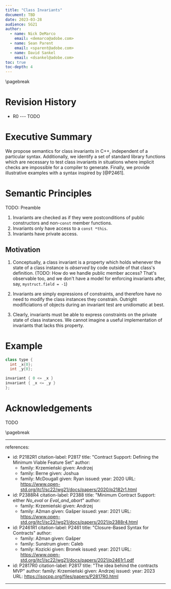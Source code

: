 ```yaml
---
title: "Class Invariants"
document: TBD
date: 2023-03-28
audience: SG21
author:
  - name: Nick DeMarco
    email: <demarco@adobe.com>
  - name: Sean Parent
    email: <sparent@adobe.com>
  - name: David Sankel
    email: <dsankel@adobe.com>
toc: true
toc-depth: 4
---
```


\pagebreak

# Revision History

  - R0 --- TODO

# Executive Summary

We propose semantics for class invariants in C++, independent of a particular syntax. Additionally, we identify a set of standard library functions which are necessary to test class invariants in situations where implicit checks are impossible for a compiler to generate. Finally, we provide illustrative examples with a syntax inspired by [@P2461].

# Semantic Principles

TODO: Preamble

1. Invariants are checked as if they were postconditions of public constructors and non-`const` member functions.
2. Invariants only have access to a `const *this`.
3. Invariants have private access.

## Motivation

1. Conceptually, a class invariant is a property which holds whenever the state of a class instance is _observed_ by code outside of that class's definition. (TODO: How do we handle public member access? That's observable too, and we don't have a model for enforcing invariants after, say, `mystruct.field = -1`)

2. Invariants are simply expressions of constraints, and therefore have no need to modify the class instances they constrain. Outright modificiations of objects during an invariant test are unidiomatic at best. 

3. Clearly, invariants must be able to express constraints on the private state of class instances. We cannot imagine a useful implementation of invariants that lacks this property.

# Example

```cpp
class type {
  int _x{0};
  int _y{0};

invariant { 0 <= _x }
invariant { _x <= _y }
};
```

# Acknowledgements

TODO

\pagebreak

---
references:
  - id: P2182R1
    citation-label: P2817
    title: "Contract Support: Defining the Minimum Viable Feature Set"
    author:
      - family: Krzemieński
        given: Andrzej
      - family: Berne
        given: Joshua
      - family: McDougall
        given: Ryan
    issued:
      year: 2020
    URL: https://www.open-std.org/jtc1/sc22/wg21/docs/papers/2020/p2182r1.html
  - id: P2388R4
    citation-label: P2388
    title: "Minimum Contract Support: either _No\_eval_ or _Eval\_and\_abort_"
    author:
      - family: Krzemieński
        given: Andrzej
      - family: Ažman
        given: Gašper
    issued:
      year: 2021
    URL: https://www.open-std.org/jtc1/sc22/wg21/docs/papers/2021/p2388r4.html
  - id: P2461R1
    citation-label: P2461
    title: "Closure-Based Syntax for Contracts"
    author:
      - family: Ažman
        given: Gašper
      - family: Sunstrum
        given: Caleb
      - family: Kozicki
        given: Bronek
    issued:
      year: 2021
    URL: https://www.open-std.org/jtc1/sc22/wg21/docs/papers/2021/p2461r1.pdf
  - id: P2817R0
    citation-label: P2817
    title: "The idea behind the contracts MVP"
    author:
      family: Krzemieński
      given: Andrzej
    issued:
      year: 2023
    URL: https://isocpp.org/files/papers/P2817R0.html
---
